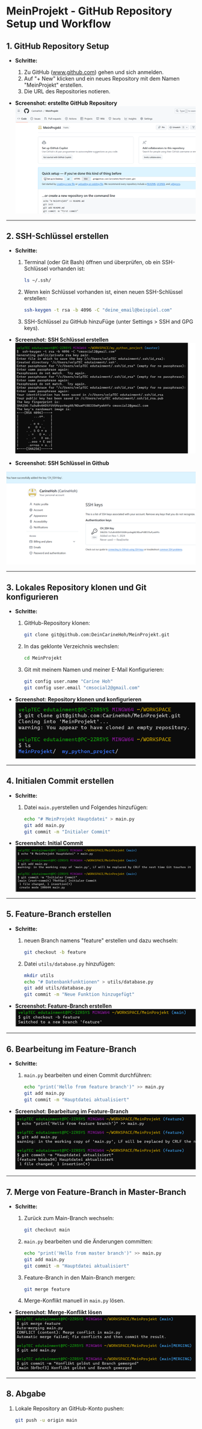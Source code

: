 # MeinProjekt - GitHub Repository Setup und Workflow


## 1. GitHub Repository Setup

- **Schritte:**
  1. Zu GitHub (www.github.com) gehen und sich anmelden.
  2. Auf "+ New" klicken und ein neues Repository mit dem Namen "MeinProjekt" erstellen.
  3. Die URL des Repositories notieren.

- **Screenshot: erstellte GitHub Repository**
![GitHub Repository erstellen](screenshots/Mein_GitHub_Repository.png)  

---

## 2. SSH-Schlüssel erstellen

- **Schritte:**
  1. Terminal (oder Git Bash) öffnen und überprüfen, ob ein SSH-Schlüssel vorhanden ist:
     ```bash
     ls ~/.ssh/
     ```
  2. Wenn kein Schlüssel vorhanden ist, einen neuen SSH-Schlüssel erstellen:
     ```bash
     ssh-keygen -t rsa -b 4096 -C "deine_email@beispiel.com"
     ```
  3. SSH-Schlüssel zu GitHub hinzuFüge (unter Settings > SSH and GPG keys).

- **Screenshot: SSH Schlüssel erstellen**
![SSH Schlüssel erstellen](screenshots/ssh_key_creation.png)  

- **Screenshot: SSH Schlüssel in Github**

![SSH Schlüssel github](screenshots/ssh_key_github.png)  


---

## 3. Lokales Repository klonen und Git konfigurieren

- **Schritte:**
  1. GitHub-Repository klonen:
     ```bash
     git clone git@github.com:DeinCarineHoh/MeinProjekt.git
     ```
  2. In das geklonte Verzeichnis wechslen:
     ```bash
     cd MeinProjekt
     ```
  3. Git mit meinem Namen und meiner E-Mail Konfigurieren:
     ```bash
     git config user.name "Carine Hoh"
     git config user.email "cmsocial2@gmail.com"
     ```

- **Screenshot: Repository klonen und konfigurieren**
![Repository klonen und konfigurieren](screenshots/clone_and_configure.png)  

---

## 4. Initialen Commit erstellen

- **Schritte:**
  1. Datei `main.py`erstellen und Folgendes hinzufügen:
     ```bash
     echo "# MeinProjekt Hauptdatei" > main.py
     git add main.py
     git commit -m "Initialer Commit"
     ```

- **Screenshot: Initial Commit**
![Initialer Commit](screenshots/initial_commit.png)  


---

## 5. Feature-Branch erstellen

- **Schritte:**
  1. neuen Branch namens "feature" erstellen und dazu wechseln:
     ```bash
     git checkout -b feature
     ```
  2. Datei `utils/database.py` hinzufügen:
     ```bash
     mkdir utils
     echo "# Datenbankfunktionen" > utils/database.py
     git add utils/database.py
     git commit -m "Neue Funktion hinzugefügt"
     ```

- **Screenshot: Feature-Branch erstellen**
![Feature-Branch erstellen](screenshots/create_feature_branch.png)  


---

## 6. Bearbeitung im Feature-Branch

- **Schritte:**
  1. `main.py` bearbeiten und einen Commit durchführen:
     ```bash
     echo "print('Hello from feature branch')" >> main.py
     git add main.py
     git commit -m "Hauptdatei aktualisiert"
     ```

- **Screenshot: Bearbeitung im Feature-Branch**
![Bearbeitung im Feature-Branch](screenshots/feature_branch_edit.png)  


---

## 7. Merge von Feature-Branch in Master-Branch

- **Schritte:**
  1. Zurück zum Main-Branch wechseln:
     ```bash
     git checkout main
     ```
  2. `main.py` bearbeiten und die Änderungen committen:
     ```bash
     echo "print('Hello from master branch')" >> main.py
     git add main.py
     git commit -m "Hauptdatei aktualisiert"
     ```
  3. Feature-Branch in den Main-Branch mergen:
     ```bash
     git merge feature
     ```
  4. Merge-Konflikt manuell in `main.py` lösen.

- **Screenshot: Merge-Konflikt lösen**
![Merge-Konflikt lösen](screenshots/merge_conflict.png)  


---

## 8. Abgabe

1. Lokale Repository an GitHub-Konto pushen:
   ```bash
   git push -u origin main


